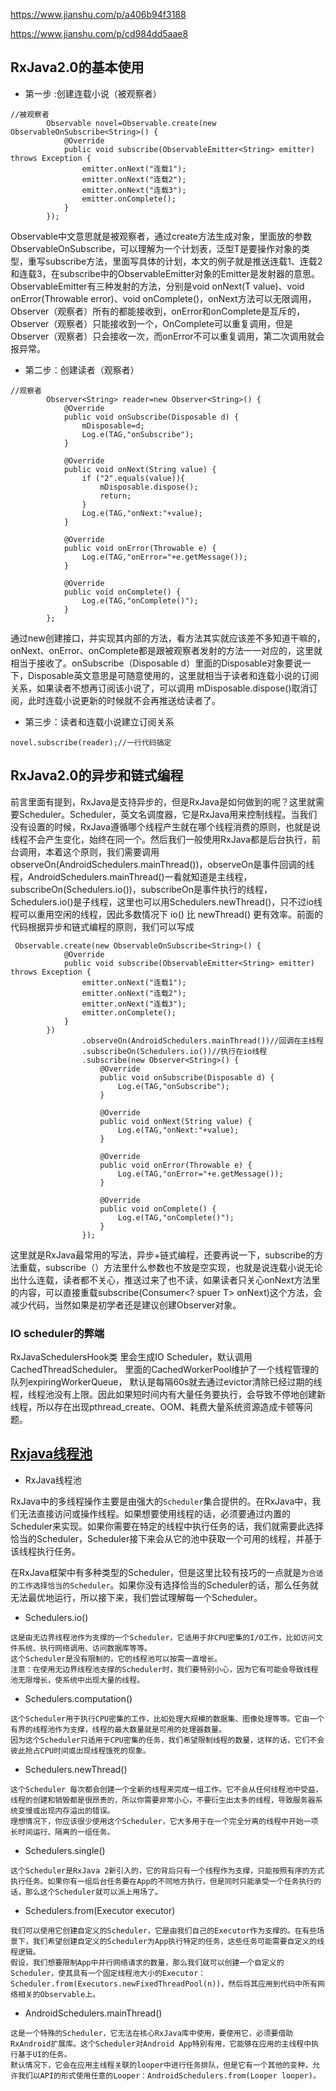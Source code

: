  https://www.jianshu.com/p/a406b94f3188 

 https://www.jianshu.com/p/cd984dd5aae8 

## RxJava2.0的基本使用

- 第一步 :创建连载小说（被观察者） 

```
//被观察者
        Observable novel=Observable.create(new ObservableOnSubscribe<String>() {
            @Override
            public void subscribe(ObservableEmitter<String> emitter) throws Exception {
                emitter.onNext("连载1");
                emitter.onNext("连载2");
                emitter.onNext("连载3");
                emitter.onComplete();
            }
        });
```

Observable中文意思就是被观察者，通过create方法生成对象，里面放的参数ObservableOnSubscribe<T>，可以理解为一个计划表，泛型T是要操作对象的类型，重写subscribe方法，里面写具体的计划，本文的例子就是推送连载1、连载2和连载3，在subscribe中的ObservableEmitter<String>对象的Emitter是发射器的意思。ObservableEmitter有三种发射的方法，分别是void onNext(T value)、void onError(Throwable error)、void onComplete()，onNext方法可以无限调用，Observer（观察者）所有的都能接收到，onError和onComplete是互斥的，Observer（观察者）只能接收到一个，OnComplete可以重复调用，但是Observer（观察者）只会接收一次，而onError不可以重复调用，第二次调用就会报异常。

-  第二步：创建读者（观察者） 

```
//观察者
        Observer<String> reader=new Observer<String>() {
            @Override
            public void onSubscribe(Disposable d) {
                mDisposable=d;
                Log.e(TAG,"onSubscribe");
            }

            @Override
            public void onNext(String value) {
                if ("2".equals(value)){
                    mDisposable.dispose();
                    return;
                }
                Log.e(TAG,"onNext:"+value);
            }

            @Override
            public void onError(Throwable e) {
                Log.e(TAG,"onError="+e.getMessage());
            }

            @Override
            public void onComplete() {
                Log.e(TAG,"onComplete()");
            }
        };
```

通过new创建接口，并实现其内部的方法，看方法其实就应该差不多知道干嘛的，onNext、onError、onComplete都是跟被观察者发射的方法一一对应的，这里就相当于接收了。onSubscribe（Disposable d）里面的Disposable对象要说一下，Disposable英文意思是可随意使用的，这里就相当于读者和连载小说的订阅关系，如果读者不想再订阅该小说了，可以调用 mDisposable.dispose()取消订阅，此时连载小说更新的时候就不会再推送给读者了。

-  第三步：读者和连载小说建立订阅关系 

```
novel.subscribe(reader);//一行代码搞定
```

## RxJava2.0的异步和链式编程

前言里面有提到，RxJava是支持异步的，但是RxJava是如何做到的呢？这里就需要Scheduler。Scheduler，英文名调度器，它是RxJava用来控制线程。当我们没有设置的时候，RxJava遵循哪个线程产生就在哪个线程消费的原则，也就是说线程不会产生变化，始终在同一个。然后我们一般使用RxJava都是后台执行，前台调用，本着这个原则，我们需要调用observeOn(AndroidSchedulers.mainThread())，observeOn是事件回调的线程，AndroidSchedulers.mainThread()一看就知道是主线程，subscribeOn(Schedulers.io())，subscribeOn是事件执行的线程，Schedulers.io()是子线程，这里也可以用Schedulers.newThread()，只不过io线程可以重用空闲的线程，因此多数情况下 io() 比 newThread() 更有效率。前面的代码根据异步和链式编程的原则，我们可以写成

```
 Observable.create(new ObservableOnSubscribe<String>() {
            @Override
            public void subscribe(ObservableEmitter<String> emitter) throws Exception {
                emitter.onNext("连载1");
                emitter.onNext("连载2");
                emitter.onNext("连载3");
                emitter.onComplete();
            }
        })
                .observeOn(AndroidSchedulers.mainThread())//回调在主线程
                .subscribeOn(Schedulers.io())//执行在io线程
                .subscribe(new Observer<String>() {
                    @Override
                    public void onSubscribe(Disposable d) {
                        Log.e(TAG,"onSubscribe");
                    }

                    @Override
                    public void onNext(String value) {
                        Log.e(TAG,"onNext:"+value);
                    }

                    @Override
                    public void onError(Throwable e) {
                        Log.e(TAG,"onError="+e.getMessage());
                    }

                    @Override
                    public void onComplete() {
                        Log.e(TAG,"onComplete()");
                    }
                });
```

这里就是RxJava最常用的写法，异步+链式编程，还要再说一下，subscribe的方法重载，subscribe（）方法里什么参数也不放是空实现，也就是说连载小说无论出什么连载，读者都不关心，推送过来了也不读，如果读者只关心onNext方法里的内容，可以直接重载subscribe(Consumer<? spuer T> onNext)这个方法，会减少代码，当然如果是初学者还是建议创建Observer对象。





### IO scheduler的弊端

RxJavaSchedulersHook类 里会生成IO Scheduler，默认调用CachedThreadScheduler。
 里面的CachedWorkerPool维护了一个线程管理的队列expiringWorkerQueue，
 默认是每隔60s就去通过evictor清除已经过期的线程，线程池没有上限。因此如果短时间内有大量任务要执行，会导致不停地创建新线程，所以存在出现pthread_create、OOM、耗费大量系统资源造成卡顿等问题。



## [Rxjava线程池]( https://www.cnblogs.com/baiqiantao/p/9650968.html )

- RxJava线程池

RxJava中的多线程操作主要是由强大的`Scheduler`集合提供的。在RxJava中，我们无法直接访问或操作线程。如果想要使用线程的话，必须要通过内置的Scheduler来实现。如果你需要在特定的线程中执行任务的话，我们就需要此选择恰当的Scheduler，Scheduler接下来会从它的池中获取一个可用的线程，并基于该线程执行任务。

在RxJava框架中有多种类型的Scheduler，但是这里比较有技巧的一点就是`为合适的工作选择恰当的Scheduler`。如果你没有选择恰当的Scheduler的话，那么任务就无法最优地运行，所以接下来，我们尝试理解每一个Scheduler。

-  Schedulers.io() 

```
这是由无边界线程池作为支撑的一个Scheduler，它适用于非CPU密集的I/O工作，比如访问文件系统、执行网络调用、访问数据库等等。
这个Scheduler是没有限制的，它的线程池可以按需一直增长。
注意：在使用无边界线程池支撑的Scheduler时，我们要特别小心，因为它有可能会导致线程池无限增长，使系统中出现大量的线程。
```

-  Schedulers.computation() 

```
这个Scheduler用于执行CPU密集的工作，比如处理大规模的数据集、图像处理等等。它由一个有界的线程池作为支撑，线程的最大数量就是可用的处理器数量。
因为这个Scheduler只适用于CPU密集的任务，我们希望限制线程的数量，这样的话，它们不会彼此抢占CPU时间或出现线程饿死的现象。
```

-  Schedulers.newThread() 

```
这个Scheduler 每次都会创建一个全新的线程来完成一组工作。它不会从任何线程池中受益，线程的创建和销毁都是很昂贵的，所以你需要非常小心，不要衍生出太多的线程，导致服务器系统变慢或出现内存溢出的错误。
理想情况下，你应该很少使用这个Scheduler，它大多用于在一个完全分离的线程中开始一项长时间运行、隔离的一组任务。
```

-  Schedulers.single() 

```
这个Scheduler是RxJava 2新引入的，它的背后只有一个线程作为支撑，只能按照有序的方式执行任务。如果你有一组后台任务要在App的不同地方执行，但是同时只能承受一个任务执行的话，那么这个Scheduler就可以派上用场了。
```

-  Schedulers.from(Executor executor) 

```
我们可以使用它创建自定义的Scheduler，它是由我们自己的Executor作为支撑的。在有些场景下，我们希望创建自定义的Scheduler为App执行特定的任务，这些任务可能需要自定义的线程逻辑。
假设，我们想要限制App中并行网络请求的数量，那么我们就可以创建一个自定义的Scheduler，使其具有一个固定线程池大小的Executor：Scheduler.from(Executors.newFixedThreadPool(n))，然后将其应用到代码中所有网络相关的Observable上。
```

-  AndroidSchedulers.mainThread() 

```
这是一个特殊的Scheduler，它无法在核心RxJava库中使用，要使用它，必须要借助RxAndroid扩展库。这个Scheduler对Android App特别有用，它能够在应用的主线程中执行基于UI的任务。
默认情况下，它会在应用主线程关联的looper中进行任务排队，但是它有一个其他的变种，允许我们以API的形式使用任意的Looper：AndroidSchedulers.from(Looper looper)。
```

